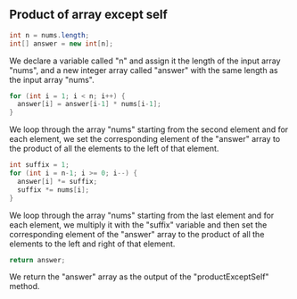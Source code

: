 ## Product of array except self

```java
int n = nums.length;
int[] answer = new int[n];
```

We declare a variable called "n" and assign it the length of the input array "nums", and a new integer array called "answer" with the same length as the input array "nums".

```java
for (int i = 1; i < n; i++) {
  answer[i] = answer[i-1] * nums[i-1];
}
```

We loop through the array "nums" starting from the second element and for each element, we set the corresponding element of the "answer" array to the product of all the elements to the left of that element.

```java
int suffix = 1;
for (int i = n-1; i >= 0; i--) {
  answer[i] *= suffix;
  suffix *= nums[i];
}
```

We loop through the array "nums" starting from the last element and for each element, we multiply it with the "suffix" variable and then set the corresponding element of the "answer" array to the product of all the elements to the left and right of that element.

```java
return answer;
```

We return the "answer" array as the output of the "productExceptSelf" method.
